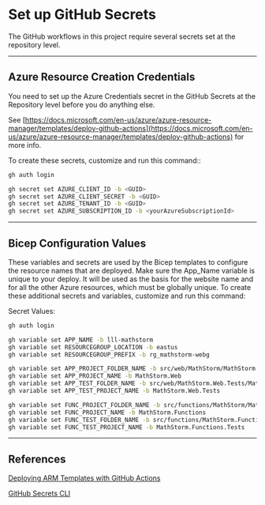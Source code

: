 # Set up GitHub Secrets

The GitHub workflows in this project require several secrets set at the repository level.

---

## Azure Resource Creation Credentials

You need to set up the Azure Credentials secret in the GitHub Secrets at the Repository level before you do anything else.

See [https://docs.microsoft.com/en-us/azure/azure-resource-manager/templates/deploy-github-actions](https://docs.microsoft.com/en-us/azure/azure-resource-manager/templates/deploy-github-actions) for more info.

To create these secrets, customize and run this command::

``` bash
gh auth login

gh secret set AZURE_CLIENT_ID -b <GUID>
gh secret set AZURE_CLIENT_SECRET -b <GUID>
gh secret set AZURE_TENANT_ID -b <GUID>
gh secret set AZURE_SUBSCRIPTION_ID -b <yourAzureSubscriptionId>
```

---

## Bicep Configuration Values

These variables and secrets are used by the Bicep templates to configure the resource names that are deployed.  Make sure the App_Name variable is unique to your deploy. It will be used as the basis for the website name and for all the other Azure resources, which must be globally unique.
To create these additional secrets and variables, customize and run this command:

Secret Values:

``` bash
gh auth login

gh variable set APP_NAME -b lll-mathstorm
gh variable set RESOURCEGROUP_LOCATION -b eastus
gh variable set RESOURCEGROUP_PREFIX -b rg_mathstorm-webg 

gh variable set APP_PROJECT_FOLDER_NAME -b src/web/MathStorm/MathStorm.Web
gh variable set APP_PROJECT_NAME -b MathStorm.Web
gh variable set APP_TEST_FOLDER_NAME -b src/web/MathStorm.Web.Tests/MathStorm.Web.Tests
gh variable set APP_TEST_PROJECT_NAME -b MathStorm.Web.Tests

gh variable set FUNC_PROJECT_FOLDER_NAME -b src/functions/MathStorm/MathStorm.Functions
gh variable set FUNC_PROJECT_NAME -b MathStorm.Functions
gh variable set FUNC_TEST_FOLDER_NAME -b src/functions/MathStorm.Functions.Tests/MathStorm.Functions.Tests
gh variable set FUNC_TEST_PROJECT_NAME -b MathStorm.Functions.Tests
```

---

## References

[Deploying ARM Templates with GitHub Actions](https://docs.microsoft.com/en-us/azure/azure-resource-manager/templates/deploy-github-actions)

[GitHub Secrets CLI](https://cli.github.com/manual/gh_secret_set)
